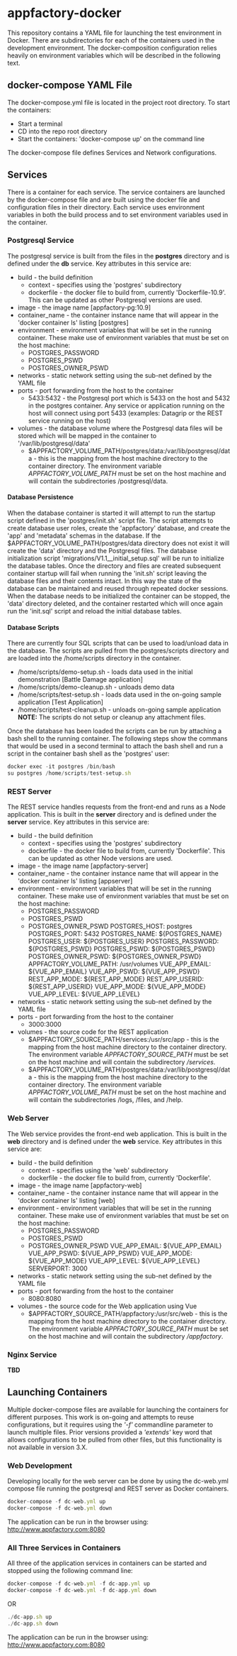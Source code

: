 # appfactory-docker
This repository contains a YAML file for launching the test environment in Docker.  There are subdirectories for each
of the containers used in the development environment.  The docker-composition configuration relies heavily on 
environment variables which will be described in the following text.

## docker-compose YAML File
The docker-compose.yml file is located in the project root directory.  To start the containers:
* Start a terminal
* CD into the repo root directory
* Start the containers: 'docker-compose up' on the command line

The docker-compose file defines Services and Network configurations.

## Services
There is a container for each service.  The service containers are launched by the docker-compose file and are built
using the docker file and configuration files in their directory.  Each service uses environment variables in both the
build process and to set environment variables used in the container.

### Postgresql Service
The postgresql service is built from the files in the __postgres__ directory and is defined under the __db__ service.
Key attributes in this service are:
* build - the build definition
  * context - specifies using the 'postgres' subdirectory
  * dockerfile - the docker file to build from, currently 'Dockerfile-10.9'.  This can be updated as other Postgresql
  versions are used.  
* image - the image name [appfactory-pg:10.9]
* container_name - the container instance name that will appear in the 'docker container ls' listing [postgres]
* environment - environment variables that will be set in the running container.  These make use of environment
variables that must be set on the host machine:
  * POSTGRES_PASSWORD
  * POSTGRES_PSWD
  * POSTGRES_OWNER_PSWD
* networks - static network setting using the sub-net defined by the YAML file
* ports - port forwarding from the host to the container
  * 5433:5432 - the Postgresql port which is 5433 on the host and 5432 in the postgres container.  Any service or 
  application running on the host will connect using port 5433 (examples: Datagrip or the REST service running on the
  host)
* volumes - the database volume where the Postgresql data files will be stored which will be mapped in the container
to '/var/lib/postgresql/data'
  * $APPFACTORY_VOLUME_PATH/postgres/data:/var/lib/postgresql/data - this is the mapping from the host machine directory
  to the container directory.  The environment variable _APPFACTORY_VOLUME_PATH_ must be set on the host machine and
  will contain the subdirectories /postgresql/data.

#### Database Persistence
When the database container is started it will attempt to run the startup script defined in the 'postgres/init.sh' 
script file.  The script attempts to create database user roles, create the 'appfactory' database, and create the
'app' and 'metadata' schemas in the database.  If the $APPFACTORY_VOLUME_PATH/postgres/data directory does not exist
it will create the 'data' directory and the Postgresql files.  The database initialization script 
'migrations/V1.1__initial_setup.sql' will be run to initialize the database tables.  Once the directory and files are
created subsequent container startup will fail when running the 'init.sh' script leaving the database files and their 
contents intact.  In this way the state of the database can be maintained and reused through repeated docker sessions.
When the database needs to be initialized the container can be stopped, the 'data' directory deleted, and the container
restarted which will once again run the 'init.sql' script and reload the initial database tables.

#### Database Scripts
There are currently four SQL scripts that can be used to load/unload data in the database.  The scripts are pulled from
the postgres/scripts directory and are loaded into the /home/scripts directory in the container.
* /home/scripts/demo-setup.sh - loads data used in the initial demonstration [Battle Damage application]
* /home/scripts/demo-cleanup.sh - unloads demo data
* /home/scripts/test-setup.sh - loads data used in the on-going sample application [Test Application]
* /home/scripts/test-cleanup.sh - unloads on-going sample application   
__NOTE:__ The scripts do not setup or cleanup any attachment files.

Once the database has been loaded the scripts can be run by attaching a bash shell to the running container.  The 
following steps show the commans that would be used in a second terminal to attach the bash shell and run a script in 
the container bash shell as the 'postgres' user:
``` javascript
docker exec -it postgres /bin/bash
su postgres /home/scripts/test-setup.sh
```
### REST Server
The REST service handles requests from the front-end and runs as a Node application.  This is built in the __server__
directory and is defined under the __server__ service.
Key attributes in this service are:
* build - the build definition
  * context - specifies using the 'postgres' subdirectory
  * dockerfile - the docker file to build from, currently 'Dockerfile'.  This can be updated as other Node versions are 
  used.  
* image - the image name [appfactory-server]
* container_name - the container instance name that will appear in the 'docker container ls' listing [appserver]
* environment - environment variables that will be set in the running container.  These make use of environment
variables that must be set on the host machine:
  * POSTGRES_PASSWORD
  * POSTGRES_PSWD
  * POSTGRES_OWNER_PSWD
      POSTGRES_HOST:          postgres
      POSTGRES_PORT:          5432
      POSTGRES_NAME:          ${POSTGRES_NAME}
      POSTGRES_USER:          ${POSTGRES_USER}
      POSTGRES_PASSWORD:      ${POSTGRES_PSWD}
      POSTGRES_PSWD:          ${POSTGRES_PSWD}
      POSTGRES_OWNER_PSWD:    ${POSTGRES_OWNER_PSWD}
      APPFACTORY_VOLUME_PATH: /usr/volumes
      VUE_APP_EMAIL:          ${VUE_APP_EMAIL}
      VUE_APP_PSWD:           ${VUE_APP_PSWD}
      REST_APP_MODE:          ${REST_APP_MODE}
      REST_APP_USERID:        ${REST_APP_USERID}
      VUE_APP_MODE:           ${VUE_APP_MODE}
      VUE_APP_LEVEL:          ${VUE_APP_LEVEL}
* networks - static network setting using the sub-net defined by the YAML file
* ports - port forwarding from the host to the container
  * 3000:3000
* volumes - the source code for the REST application
  * $APPFACTORY_SOURCE_PATH/services:/usr/src/app - this is the mapping from the host machine directory to the 
  container directory.  The environment variable _APPFACTORY_SOURCE_PATH_ must be set on the host machine and
  will contain the subdirectory _/services_.
  * $APPFACTORY_VOLUME_PATH/postgres/data:/var/lib/postgresql/data - this is the mapping from the host machine directory
  to the container directory.  The environment variable _APPFACTORY_VOLUME_PATH_ must be set on the host machine and
  will contain the subdirectories /logs, /files, and /help.
 
### Web Server
The Web service provides the front-end web application.  This is built in the __web__ directory and is defined under 
the __web__ service.
Key attributes in this service are:
* build - the build definition
  * context - specifies using the 'web' subdirectory
  * dockerfile - the docker file to build from, currently 'Dockerfile'.
* image - the image name [appfactory-web]
* container_name - the container instance name that will appear in the 'docker container ls' listing [web]
* environment - environment variables that will be set in the running container.  These make use of environment
variables that must be set on the host machine:
  * POSTGRES_PASSWORD
  * POSTGRES_PSWD
  * POSTGRES_OWNER_PSWD
      VUE_APP_EMAIL:          ${VUE_APP_EMAIL}
      VUE_APP_PSWD:           ${VUE_APP_PSWD}
      VUE_APP_MODE:           ${VUE_APP_MODE}
      VUE_APP_LEVEL:          ${VUE_APP_LEVEL}
      SERVERPORT:             3000
* networks - static network setting using the sub-net defined by the YAML file
* ports - port forwarding from the host to the container
  * 8080:8080
* volumes - the source code for the Web application using Vue
  * $APPFACTORY_SOURCE_PATH/appfactory:/usr/src/web - this is the mapping from the host machine directory to the 
  container directory.  The environment variable _APPFACTORY_SOURCE_PATH_ must be set on the host machine and
  will contain the subdirectory _/appfactory_.
 
 ### Nginx Service
 __TBD__
 
## Launching Containers
Multiple docker-compose files are available for launching the containers for different purposes.  This work is on-going
and attempts to reuse configurations, but it requires using the _'-f'_ commandline parameter to launch multiple files.
Prior versions provided a _'extends'_ key word that allows configurations to be pulled from other files, but this 
functionality is not available in version 3.X.
 
### Web Development
Developing locally for the web server can be done by using the dc-web.yml compose file running the postgresql and 
REST server as Docker containers. 
 ``` javascript
docker-compose -f dc-web.yml up
docker-compose -f dc-web.yml down
```
The application can be run in the browser using: http://www.appfactory.com:8080      

### All Three Services in Containers
All three of the application services in containers can be started and stopped using the following command line:
``` javascript
docker-compose -f dc-web.yml -f dc-app.yml up
docker-compose -f dc-web.yml -f dc-app.yml down
``` 
OR
``` javascript
./dc-app.sh up
./dc-app.sh down
``` 

The application can be run in the browser using: http://www.appfactory.com:8080      



